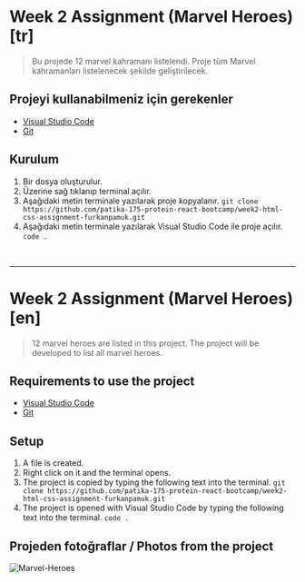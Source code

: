# Week 2 Assignment (Marvel Heroes) [tr]
 > Bu projede 12 marvel kahramanı listelendi. Proje tüm Marvel kahramanları listelenecek şekilde geliştirilecek.

## Projeyi kullanabilmeniz için gerekenler

- [Visual Studio Code](https://code.visualstudio.com/download)
- [Git](https://git-scm.com/downloads)

## Kurulum

1. Bir dosya oluşturulur.
2. Üzerine sağ tıklanıp terminal açılır.
3. Aşağıdaki metin terminale yazılarak proje kopyalanır.
`git clone https://github.com/patika-175-protein-react-bootcamp/week2-html-css-assignment-furkanpamuk.git` 
4. Aşağıdaki metin terminale yazılarak Visual Studio Code ile proje açılır.  
`code .`
    

<br>
<hr>

# Week 2 Assignment (Marvel Heroes) [en]
> 12 marvel heroes are listed in this project. The project will be developed to list all marvel heroes.

## Requirements to use the project

- [Visual Studio Code](https://code.visualstudio.com/download)
- [Git](https://git-scm.com/downloads)

## Setup

1. A file is created.
2. Right click on it and the terminal opens.
3. The project is copied by typing the following text into the terminal.
    `git clone https://github.com/patika-175-protein-react-bootcamp/week2-html-css-assignment-furkanpamuk.git`
4. The project is opened with Visual Studio Code by typing the following text into the terminal.
    `code .`

## Projeden fotoğraflar / Photos from the project

<img src="https://i.ibb.co/KhwzdC0/Marvel-Heroes.gif" alt="Marvel-Heroes"></a>